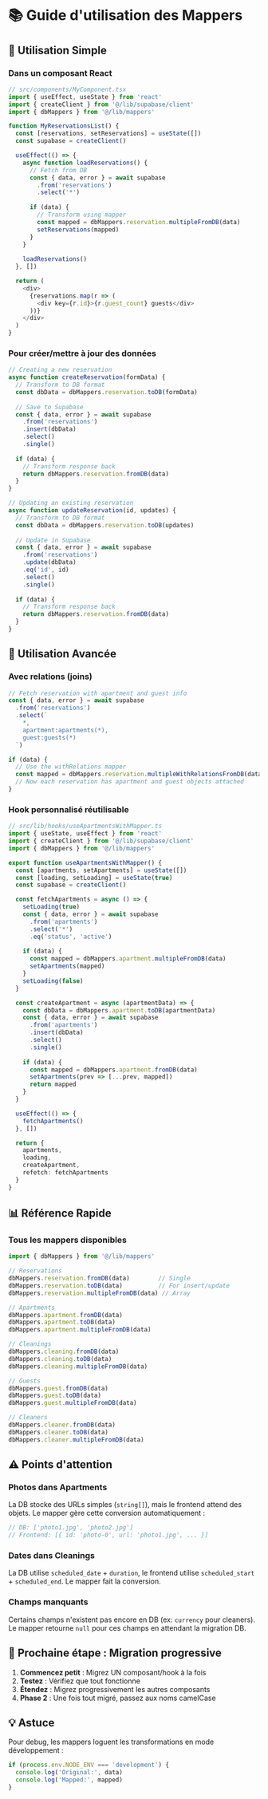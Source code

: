 # 📚 Guide d'utilisation des Mappers

## 🎯 Utilisation Simple

### Dans un composant React

```typescript
// src/components/MyComponent.tsx
import { useEffect, useState } from 'react'
import { createClient } from '@/lib/supabase/client'
import { dbMappers } from '@/lib/mappers'

function MyReservationsList() {
  const [reservations, setReservations] = useState([])
  const supabase = createClient()

  useEffect(() => {
    async function loadReservations() {
      // Fetch from DB
      const { data, error } = await supabase
        .from('reservations')
        .select('*')
      
      if (data) {
        // Transform using mapper
        const mapped = dbMappers.reservation.multipleFromDB(data)
        setReservations(mapped)
      }
    }
    
    loadReservations()
  }, [])

  return (
    <div>
      {reservations.map(r => (
        <div key={r.id}>{r.guest_count} guests</div>
      ))}
    </div>
  )
}
```

### Pour créer/mettre à jour des données

```typescript
// Creating a new reservation
async function createReservation(formData) {
  // Transform to DB format
  const dbData = dbMappers.reservation.toDB(formData)
  
  // Save to Supabase
  const { data, error } = await supabase
    .from('reservations')
    .insert(dbData)
    .select()
    .single()
  
  if (data) {
    // Transform response back
    return dbMappers.reservation.fromDB(data)
  }
}

// Updating an existing reservation
async function updateReservation(id, updates) {
  // Transform to DB format
  const dbData = dbMappers.reservation.toDB(updates)
  
  // Update in Supabase
  const { data, error } = await supabase
    .from('reservations')
    .update(dbData)
    .eq('id', id)
    .select()
    .single()
  
  if (data) {
    // Transform response back
    return dbMappers.reservation.fromDB(data)
  }
}
```

## 🔧 Utilisation Avancée

### Avec relations (joins)

```typescript
// Fetch reservation with apartment and guest info
const { data, error } = await supabase
  .from('reservations')
  .select(`
    *,
    apartment:apartments(*),
    guest:guests(*)
  `)

if (data) {
  // Use the withRelations mapper
  const mapped = dbMappers.reservation.multipleWithRelationsFromDB(data)
  // Now each reservation has apartment and guest objects attached
}
```

### Hook personnalisé réutilisable

```typescript
// src/lib/hooks/useApartmentsWithMapper.ts
import { useState, useEffect } from 'react'
import { createClient } from '@/lib/supabase/client'
import { dbMappers } from '@/lib/mappers'

export function useApartmentsWithMapper() {
  const [apartments, setApartments] = useState([])
  const [loading, setLoading] = useState(true)
  const supabase = createClient()

  const fetchApartments = async () => {
    setLoading(true)
    const { data, error } = await supabase
      .from('apartments')
      .select('*')
      .eq('status', 'active')
    
    if (data) {
      const mapped = dbMappers.apartment.multipleFromDB(data)
      setApartments(mapped)
    }
    setLoading(false)
  }

  const createApartment = async (apartmentData) => {
    const dbData = dbMappers.apartment.toDB(apartmentData)
    const { data, error } = await supabase
      .from('apartments')
      .insert(dbData)
      .select()
      .single()
    
    if (data) {
      const mapped = dbMappers.apartment.fromDB(data)
      setApartments(prev => [...prev, mapped])
      return mapped
    }
  }

  useEffect(() => {
    fetchApartments()
  }, [])

  return {
    apartments,
    loading,
    createApartment,
    refetch: fetchApartments
  }
}
```

## 📊 Référence Rapide

### Tous les mappers disponibles

```typescript
import { dbMappers } from '@/lib/mappers'

// Reservations
dbMappers.reservation.fromDB(data)        // Single
dbMappers.reservation.toDB(data)          // For insert/update
dbMappers.reservation.multipleFromDB(data) // Array

// Apartments
dbMappers.apartment.fromDB(data)
dbMappers.apartment.toDB(data)
dbMappers.apartment.multipleFromDB(data)

// Cleanings
dbMappers.cleaning.fromDB(data)
dbMappers.cleaning.toDB(data)
dbMappers.cleaning.multipleFromDB(data)

// Guests
dbMappers.guest.fromDB(data)
dbMappers.guest.toDB(data)
dbMappers.guest.multipleFromDB(data)

// Cleaners
dbMappers.cleaner.fromDB(data)
dbMappers.cleaner.toDB(data)
dbMappers.cleaner.multipleFromDB(data)
```

## ⚠️ Points d'attention

### Photos dans Apartments
La DB stocke des URLs simples (`string[]`), mais le frontend attend des objets. Le mapper gère cette conversion automatiquement :
```typescript
// DB: ['photo1.jpg', 'photo2.jpg']
// Frontend: [{ id: 'photo-0', url: 'photo1.jpg', ... }]
```

### Dates dans Cleanings
La DB utilise `scheduled_date` + `duration`, le frontend utilise `scheduled_start` + `scheduled_end`. Le mapper fait la conversion.

### Champs manquants
Certains champs n'existent pas encore en DB (ex: `currency` pour cleaners). Le mapper retourne `null` pour ces champs en attendant la migration DB.

## 🚀 Prochaine étape : Migration progressive

1. **Commencez petit** : Migrez UN composant/hook à la fois
2. **Testez** : Vérifiez que tout fonctionne
3. **Étendez** : Migrez progressivement les autres composants
4. **Phase 2** : Une fois tout migré, passez aux noms camelCase

## 💡 Astuce

Pour debug, les mappers loguent les transformations en mode développement :
```typescript
if (process.env.NODE_ENV === 'development') {
  console.log('Original:', data)
  console.log('Mapped:', mapped)
}
```